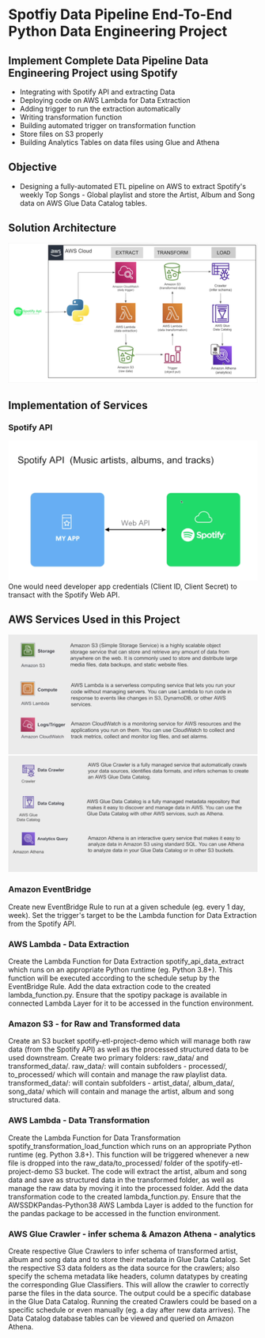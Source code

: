 # Spotfiy Data Pipeline End-To-End Python Data Engineering Project

## Implement Complete Data Pipeline Data Engineering Project using Spotify

* Integrating with Spotify API and extracting Data
* Deploying code on AWS Lambda for Data Extraction
* Adding trigger to run the extraction automatically
* Writing transformation function
* Building automated trigger on transformation function
* Store files on S3 properly
* Building Analytics Tables on data files using Glue and Athena

## Objective
* Designing a fully-automated ETL pipeline on AWS to extract Spotify's weekly Top Songs - Global playlist and store the Artist, Album and Song data on AWS Glue Data Catalog tables.

## Solution Architecture
![Solution Architecture](https://github.com/sachinkannan/Spotify-end-to-end-data-pipeline-project/blob/main/spotify_pipeline-architecture.png)

## Implementation of Services
### Spotify API
![](https://github.com/sachinkannan/Spotify-end-to-end-data-pipeline-project/blob/main/spotify_api.png)
One would need developer app credentials (Client ID, Client Secret) to transact with the Spotify Web API. 

## AWS Services Used in this Project
![](https://github.com/sachinkannan/Spotify-end-to-end-data-pipeline-project/blob/main/aws_services_used_1.png)
![](https://github.com/sachinkannan/Spotify-end-to-end-data-pipeline-project/blob/main/aws_services_used_2.png)

### Amazon EventBridge

Create new EventBridge Rule to run at a given schedule (eg. every 1 day, week).
Set the trigger's target to be the Lambda function for Data Extraction from the Spotify API.

### AWS Lambda - Data Extraction

Create the Lambda Function for Data Extraction spotify_api_data_extract which runs on an appropriate Python runtime (eg. Python 3.8+).
This function will be executed according to the schedule setup by the EventBridge Rule.
Add the data extraction code to the created lambda_function.py. Ensure that the spotipy package is available in connected Lambda Layer for it to be accessed in the function environment.

### Amazon S3 - for Raw and Transformed data

Create an S3 bucket spotify-etl-project-demo which will manage both raw data (from the Spotify API) as well as the processed structured data to be used downstream.
Create two primary folders: raw_data/ and transformed_data/.
raw_data/: will contain subfolders - processed/, to_processed/ which will contain and manage the raw playlist data.
transformed_data/: will contain subfolders - artist_data/, album_data/, song_data/ which will contain and manage the artist, album and song structured data.

### AWS Lambda - Data Transformation

Create the Lambda Function for Data Transformation spotify_transformation_load_function which runs on an appropriate Python runtime (eg. Python 3.8+).
This function will be triggered whenever a new file is dropped into the raw_data/to_processed/ folder of the spotify-etl-project-demo S3 bucket.
The code will extract the artist, album and song data and save as structured data in the transformed folder, as well as manage the raw data by moving it into the processed folder.
Add the data transformation code to the created lambda_function.py. Ensure that the AWSSDKPandas-Python38 AWS Lambda Layer is added to the function for the pandas package to be accessed in the function environment.

### AWS Glue Crawler - infer schema & Amazon Athena - analytics

Create respective Glue Crawlers to infer schema of transformed artist, album and song data and to store their metadata in Glue Data Catalog.
Set the respective S3 data folders as the data source for the crawlers; also specify the schema metadata like headers, column datatypes by creating the corresponding Glue Classifiers. This will allow the crawler to correctly parse the files in the data source.
The output could be a specific database in the Glue Data Catalog.
Running the created Crawlers could be based on a specific schedule or even manually (eg. a day after new data arrives).
The Data Catalog database tables can be viewed and queried on Amazon Athena.
